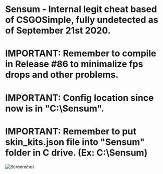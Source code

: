 # Sensum - Internal legit cheat based of CSGOSimple, fully undetected as of September 21st 2020.
# IMPORTANT: Remember to compile in Release #86 to minimalize fps drops and other problems.
# IMPORTANT: Config location since now is in "C:\\Sensum".
# IMPORTANT: Remember to put skin_kits.json file into "Sensum" folder in C drive. (Ex: C:\\Sensum)

![Screenshot](https://i.imgur.com/Jwo5jnZ.png)




